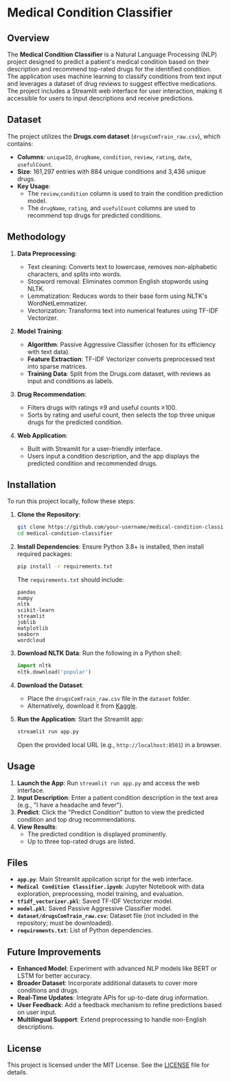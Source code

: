 
# Medical Condition Classifier

## Overview
The **Medical Condition Classifier** is a Natural Language Processing (NLP) project designed to predict a patient's medical condition based on their description and recommend top-rated drugs for the identified condition. The application uses machine learning to classify conditions from text input and leverages a dataset of drug reviews to suggest effective medications. The project includes a Streamlit web interface for user interaction, making it accessible for users to input descriptions and receive predictions.

## Dataset
The project utilizes the **Drugs.com dataset** (`drugsComTrain_raw.csv`), which contains:
- **Columns**: `uniqueID`, `drugName`, `condition`, `review`, `rating`, `date`, `usefulCount`.
- **Size**: 161,297 entries with 884 unique conditions and 3,436 unique drugs.
- **Key Usage**: 
  - The `review`,`condition` column is used to train the condition prediction model.
  - The `drugName`, `rating`, and `usefulCount` columns are used to recommend top drugs for predicted conditions.

## Methodology
1. **Data Preprocessing**:
   - Text cleaning: Converts text to lowercase, removes non-alphabetic characters, and splits into words.
   - Stopword removal: Eliminates common English stopwords using NLTK.
   - Lemmatization: Reduces words to their base form using NLTK's WordNetLemmatizer.
   - Vectorization: Transforms text into numerical features using TF-IDF Vectorizer.

2. **Model Training**:
   - **Algorithm**: Passive Aggressive Classifier (chosen for its efficiency with text data).
   - **Feature Extraction**: TF-IDF Vectorizer converts preprocessed text into sparse matrices.
   - **Training Data**: Split from the Drugs.com dataset, with reviews as input and conditions as labels.

3. **Drug Recommendation**:
   - Filters drugs with ratings ≥9 and useful counts ≥100.
   - Sorts by rating and useful count, then selects the top three unique drugs for the predicted condition.

4. **Web Application**:
   - Built with Streamlit for a user-friendly interface.
   - Users input a condition description, and the app displays the predicted condition and recommended drugs.

## Installation
To run this project locally, follow these steps:

1. **Clone the Repository**:
   ```bash
   git clone https://github.com/your-username/medical-condition-classifier.git
   cd medical-condition-classifier
   ```

2. **Install Dependencies**:
   Ensure Python 3.8+ is installed, then install required packages:
   ```bash
   pip install -r requirements.txt
   ```
   The `requirements.txt` should include:
   ```
   pandas
   numpy
   nltk
   scikit-learn
   streamlit
   joblib
   matplotlib
   seaborn
   wordcloud
   ```

3. **Download NLTK Data**:
   Run the following in a Python shell:
   ```python
   import nltk
   nltk.download('popular')
   ```

4. **Download the Dataset**:
   - Place the `drugsComTrain_raw.csv` file in the `dataset` folder.
   - Alternatively, download it from [Kaggle](https://www.kaggle.com/datasets/jessicali9530/kuc-hackathon-winter-2018).

5. **Run the Application**:
   Start the Streamlit app:
   ```bash
   streamlit run app.py
   ```
   Open the provided local URL (e.g., `http://localhost:8501`) in a browser.

## Usage
1. **Launch the App**: Run `streamlit run app.py` and access the web interface.
2. **Input Description**: Enter a patient condition description in the text area (e.g., "I have a headache and fever").
3. **Predict**: Click the "Predict Condition" button to view the predicted condition and top drug recommendations.
4. **View Results**:
   - The predicted condition is displayed prominently.
   - Up to three top-rated drugs are listed.

## Files
- **`app.py`**: Main Streamlit application script for the web interface.
- **`Medical Condition Classifier.ipynb`**: Jupyter Notebook with data exploration, preprocessing, model training, and evaluation.
- **`tfidf_vectorizer.pkl`**: Saved TF-IDF Vectorizer model.
- **`model.pkl`**: Saved Passive Aggressive Classifier model.
- **`dataset/drugsComTrain_raw.csv`**: Dataset file (not included in the repository; must be downloaded).
- **`requirements.txt`**: List of Python dependencies.

## Future Improvements
- **Enhanced Model**: Experiment with advanced NLP models like BERT or LSTM for better accuracy.
- **Broader Dataset**: Incorporate additional datasets to cover more conditions and drugs.
- **Real-Time Updates**: Integrate APIs for up-to-date drug information.
- **User Feedback**: Add a feedback mechanism to refine predictions based on user input.
- **Multilingual Support**: Extend preprocessing to handle non-English descriptions.

## License
This project is licensed under the MIT License. See the [LICENSE](LICENSE) file for details.
